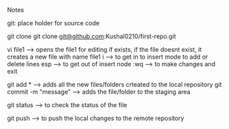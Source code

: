 Notes


git: place holder for source code


git clone <url>
git clone git@github.com:Kushal0210/first-repo.git
  
vi file1 --> opens the file1 for editing if exists, if the file doesnt exist, it creates a new file with name file1
i --> to get in to insert mode to add or delete lines
esp --> to get out of insert node
:wq --> to make changes and exit
  
  
git add * --> adds all the new files/folders crteated to the local repository
git commit -m "message" --> adds the file/folder to the staging area
  
git status --> to check the status of the file
  
  
  
git push --> to push the local changes to the remote repository
  
  





